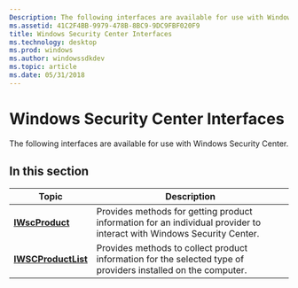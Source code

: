 ```yaml
---
Description: The following interfaces are available for use with Windows Security Center.
ms.assetid: 41C2F4BB-9979-478B-8BC9-9DC9FBF020F9
title: Windows Security Center Interfaces
ms.technology: desktop
ms.prod: windows
ms.author: windowssdkdev
ms.topic: article
ms.date: 05/31/2018
---
```


# Windows Security Center Interfaces

The following interfaces are available for use with Windows Security Center.

## In this section



| Topic                                                 | Description                                                                                                                      |
|-------------------------------------------------------|----------------------------------------------------------------------------------------------------------------------------------|
| [**IWscProduct**](/windows/desktop/api/Iwscapi/nn-iwscapi-iwscproduct)<br/>         | Provides methods for getting product information for an individual provider to interact with Windows Security Center.<br/> |
| [**IWSCProductList**](/windows/desktop/api/iwscapi/nn-iwscapi-iwscproductlist)<br/> | Provides methods to collect product information for the selected type of providers installed on the computer.<br/>         |



 

 

 




